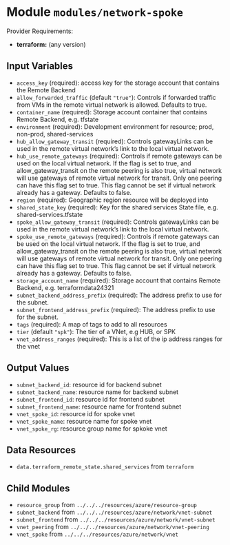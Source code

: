 
# Module `modules/network-spoke`

Provider Requirements:
* **terraform:** (any version)

## Input Variables
* `access_key` (required): access key for the storage account that contains the Remote Backend
* `allow_forwarded_traffic` (default `"true"`): Controls if forwarded traffic from VMs in the remote virtual network is allowed. Defaults to true.
* `container_name` (required): Storage account container that contains Remote Backend, e.g. tfstate
* `environment` (required): Development environment for resource; prod, non-prod, shared-services
* `hub_allow_gateway_transit` (required): Controls gatewayLinks can be used in the remote virtual network’s link to the local virtual network.
* `hub_use_remote_gateways` (required): Controls if remote gateways can be used on the local virtual network. If the flag is set to true, and allow_gateway_transit on the remote peering is also true, virtual network will use gateways of remote virtual network for transit. Only one peering can have this flag set to true. This flag cannot be set if virtual network already has a gateway. Defaults to false.
* `region` (required): Geographic region resource will be deployed into
* `shared_state_key` (required): Key for the shared services State file, e.g. shared-services.tfstate
* `spoke_allow_gateway_transit` (required): Controls gatewayLinks can be used in the remote virtual network’s link to the local virtual network.
* `spoke_use_remote_gateways` (required): Controls if remote gateways can be used on the local virtual network. If the flag is set to true, and allow_gateway_transit on the remote peering is also true, virtual network will use gateways of remote virtual network for transit. Only one peering can have this flag set to true. This flag cannot be set if virtual network already has a gateway. Defaults to false.
* `storage_account_name` (required): Storage account that contains Remote Backend, e.g. terraformdata24321
* `subnet_backend_address_prefix` (required): The address prefix to use for the subnet.
* `subnet_frontend_address_prefix` (required): The address prefix to use for the subnet.
* `tags` (required): A map of tags to add to all resources
* `tier` (default `"spk"`): The tier of a VNet, e.g HUB, or SPK
* `vnet_address_ranges` (required): This is a list of the ip address ranges for the vnet

## Output Values
* `subnet_backend_id`: resource id for backend subnet
* `subnet_backend_name`: resource name for backend subnet
* `subnet_frontend_id`: resource id for frontend subnet
* `subnet_frontend_name`: resource name for frontend subnet
* `vnet_spoke_id`: resource id for spoke vnet
* `vnet_spoke_name`: resource name for spoke vnet
* `vnet_spoke_rg`: resource group name for spkoke vnet

## Data Resources
* `data.terraform_remote_state.shared_services` from `terraform`

## Child Modules
* `resource_group` from `../../../resources/azure/resource-group`
* `subnet_backend` from `../../../resources/azure/network/vnet-subnet`
* `subnet_frontend` from `../../../resources/azure/network/vnet-subnet`
* `vnet_peering` from `../../../resources/azure/network/vnet-peering`
* `vnet_spoke` from `../../../resources/azure/network/vnet`

